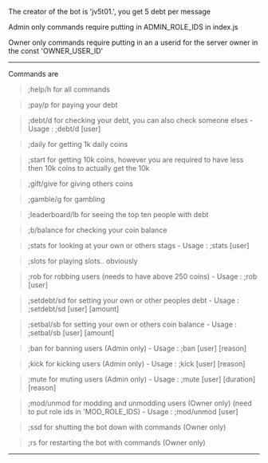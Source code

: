 The creator of the bot is 'jv5t01.', you get 5 debt per message

Admin only commands require putting in ADMIN_ROLE_IDS in index.js

Owner only commands require putting in an a userid for the server owner in the const 'OWNER_USER_ID'
__________________________________________________________________________
Commands are

> ;help/h for all commands

> ;pay/p for paying your debt

> ;debt/d for checking your debt, you can also check someone elses - Usage : ;debt/d [user]

> ;daily for getting 1k daily coins

> ;start for getting 10k coins, however you are required to have less then 10k coins to actually get the 10k

> ;gift/give for giving others coins

> ;gamble/g for gambling

> ;leaderboard/lb for seeing the top ten people with debt

> ;b/balance for checking your coin balance 

> ;stats for looking at your own or others stags - Usage : ;stats [user]

> ;slots for playing slots.. obviously

> ;rob for robbing users (needs to have above 250 coins) - Usage : ;rob [user]

> ;setdebt/sd for setting your own or other peoples debt  - Usage : ;setdebt/sd [user] [amount]

> ;setbal/sb for setting your own or others coin balance  - Usage : ;setbal/sb [user] [amount]

> ;ban for banning users (Admin only) - Usage : ;ban [user] [reason]

> ;kick for kicking users (Admin only) - Usage : ;kick [user] [reason]

> ;mute for muting users (Admin only) - Usage : ;mute [user] [duration] [reason]

> ;mod/unmod for modding and unmodding users (Owner only) (need to put role ids in 'MOD_ROLE_IDS) - Usage : ;mod/unmod [user]
 
> ;ssd for shutting the bot down with commands (Owner only)

> ;rs for restarting the bot with commands (Owner only)

____________________________________________________________
